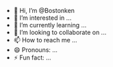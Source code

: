 - 👋 Hi, I’m @Bostonken
- 👀 I’m interested in ...
- 🌱 I’m currently learning ...
- 💞️ I’m looking to collaborate on ...
- 📫 How to reach me ...
- 😄 Pronouns: ...
- ⚡ Fun fact: ...

<!---
Bostonken/Bostonken is a ✨ special ✨ repository because its `README.md` (this file) appears on your GitHub profile.
You can click the Preview link to take a look at your changes.
--->
